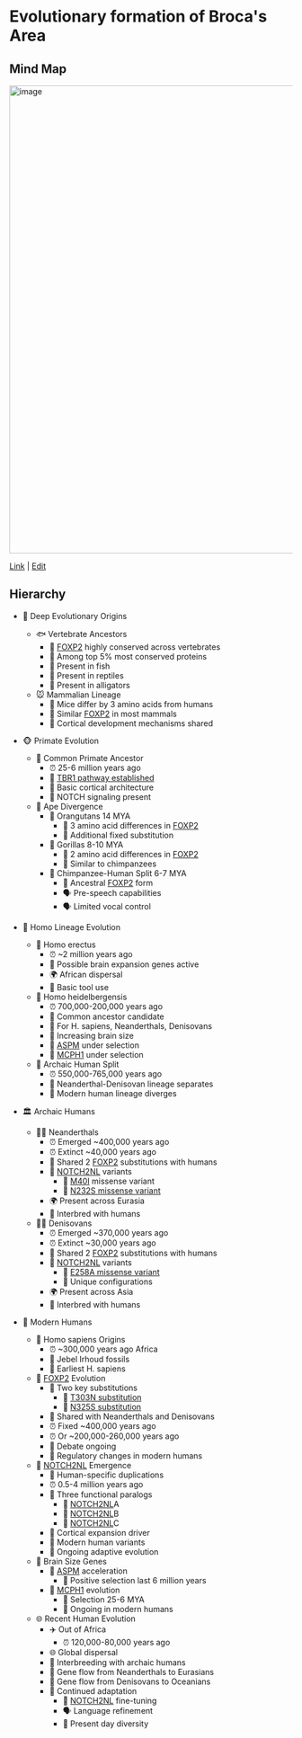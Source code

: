 # Evolutionary formation of Broca's Area

## Mind Map
<img width="1920" height="833" alt="image" src="https://github.com/user-attachments/assets/fb9e2e19-6891-47bd-ac1f-b4cf465199e4" />

[Link](https://mermaid.live/view#pako:eNrNWN1q5MYSfpVGwTgBj6ORZjzjIQTGs7PrPax_WDshCb7pkXo0zUrdSnfLa69xCBwO5GKX9YYDgSSwgfxeJJDAOYc8z75A8gip7pZkjUcaz0lucmWPVF1d9VXVV1W6cAIeEmfgrK1dUEbVAF2sqxlJyPpgfYIlWd9A9ve7WFA8iYlcBxG0ngqaYHE-4jEXIPpaZ7jtjj0tnb85JmeqfDudTiuvdrgIiShfeuPuqD_U72PKSPl4K-h1e6F-LEnAWVi9reuO-r2-sY0IRauv7vrbo7YxhHFFdh5F5ZtxrzPyR8WbOvvMiXnjRq6_7e2sX8LbhLIwwan2fz3FYUhZBP-3u-ZgSI5SHNhHrnaFnJL4-pHnXl5erq2dsFzJCUNIcK5ef318yuNMUc7Aibcm4s23j2lCNBDo95dPn73xhpZEqP3br89f_fNrdIeQFFWPoANBI8okSH_3HyuLkJdLvwvgkInAiqAhC4hUXGjBq5eFIEJ-Lnr34L1DD81oNIvPEcAtiTgloTEIB4JLiU5LZVrH9z8u6hgmnEVI8RR111DCpTLHS2UoFYCvtbXu-KEgkjCFKENTKme3SwmSKhqTFfThOKYRzt2_li1w2sNJgmOKGXoAwONIY3_106LGPRoQFNLplAg0sdHyEYaQcgSBDiWaCp6gWZbgRiePaEJjLHK8wbQSp8QY0XRuxCHPAxyjUCcWTxPwzB4jwQwzKhOJ5AwLgBkUfDWfNYe67iAJysTR_v33JgojnkAAS-EiY3Rmfb9okNdtbSHwJdbqzgkGaHHE0avnPy_KHu88bKMUq9ljfI5AKfAIBNiaWuPrDpY0gCTMPcYimFFFApUJUnGuemL_4Hi0iySNGIQRcjDNQ18X7GFK0B0K2RwR8FB792xR4YHALMqUjmO7g_beH95AAaFOLllNgDw3tF5pggPxtYGed_T69BBoxFRyDDl_lheczCZSUVVEqg6ie1wA9FiifqvtFvY9q7vB-0v2FemqOIIgJClmT0hjwY1KidaurgF0lMbUZulWq5dbefVpLQ4m2QTAYO2ZcpE0GgWF3ZIpgcRHAU7xhMIt1Fj12dcgUnfkAfihIOFOuc4ooCQleDx_oCiWXZ7wkgeqFfPim5upZEQBT0hNffvn_1vE5CNv1SI5BJKl0GARcCzEhZwBlBLOGfwgV8FBHChI3IYaGE4FlAuDGAM2QuLYNJCm6lIc_M-kVvbvH2r9mhEaknhi6kRSE_MXi9p6rrvhum7Ls39vczLnGFxwCxgc0lDTTbV_VdoSyOxuIolTClZsGCz2CRyCZjQDttyAjgjkx08t4774dlHFfRYIAj4DLVhkJX3SiOHR4R7KtHYkSQxxba7AvdHhbnupbEk4wF8YIK_UhEb940Wd3a4Fs7fVXQXMChCtEgYDUZynryQpLjp23YV7MLcIZjsWyg8ZBaElyOq5dp07WuD5F5Wi8xZts6nz6uNnEOIaL8aJvilEH3VWS6HxmaIsUFp-FfEj2xQ9SywL_CrRY6pmy3u26S7e_gN0qmdgpmQjM-113PtQ7xKaD5RWLt4ove_53tFt4jenmXwaG2cCcho31Ph9BnPxRPs97911fXjlQFkpnyJKvyyJkt_7_6Lk__2iNPa6_eHqYXqH0Q8zopvGlEYAuzVopSgN_3yI2vMlWlbbNQnPsXXOkJV14Om_arqRv1Bjtm3UR-UfZEJidF_MeBZCS4b-FMsGoh5jEUMPVhW2rjXWtvdqW62D8fgxR4_IOZrPgaYAHfuuv4-WTE2VkvO97hFaYcDKE9LEpspldiNi4e19566e51ZmtQMBo0LRS7dWOnKHTHTjhJ2L6-b2-8tPa_x4SKIs1psPbHWwJ0TXg19S4f76taisKFv8dlquA8skpx7JAjqFzhBm0OOCpXXibnZbnZXXh5kgBE0zFuSjsm5qMY-aM6KwfHirxM6tEqPbNrJyUkOh0G2zYbaY67UNHFVmQx5THOLUjHyktmCKQO2YueZIzzX3zKC4ZLrBQQDTimWx5gmbS2ruLScbO1ZgKPCbW9-y8Yg01HllwShHJ7NQ2h2hXrQAZaXcfUgCzcN25qrSzdOrGrgzhfi0pMIvP2nYItqeLdD-SvV5L-YTvbBX5_Gr5kZA9AclQziWY_Ixq6Z3V66AaKNpzB-bLw8L07Fe2_JBobESa1RUqA0UHASgcYmCESxTlGXAdSZblydWSSlTGDZbKmOWueqFH-gdXI-xgmjxxG70jTte0XtDfI7M_Ao5fK5B_8TZcCJBQ2egREY2HGCzBOufzoXWc-KYD5wnzgD-DbF4dOKcsEs4A2X9AedJcUzwLJo5gykAC7-yVK8tdyiOBL4WIcx8PMyYcgbtvm90OIML58wZtNpbm16v53c7nU7X9bvb7Q3nHKR8b9PtdztbnU7f39ruXW44T8yl7U23ve26237Hhx7i9WEncCBHgMr37Bdb8-H28g_B5C7h) | [Edit](https://mermaid.live/edit#pako:eNrNWG1v48YR_isLFoYTQHL4IkqyEBSQdbrzFecXnN0gCfxlRa6oxZFcdnfps89wEKAokA93OF9QoEAS4ALkrR9aoAXaor_n_kDzEzq7S9KURcpq-6WfbJGzszPPzDwzwysrYCGxRtbW1hVNqRyhq225IAnZHm3PsCDbHWR-f4Q5xbOYiG0QQdsZpwnmlxMWMw6iv-iNd-2pq6SLN6fkQlZv5_N57dUe4yHh1Ut36k-GY_U-pimpHveDgT8I1WNBApaG9dt8ezIcDLVthEtaf_XQ25042pCUSbL3LKreTAe9iTcp3zTZp08sGzexvV13b_sa3iY0DROcKf-3MxyGNI3gf8fXB0NykuHAPLKVK-ScxLePXPv6-npr6ywtlJylCHHG5HvvTc9ZnEvKUnDiwxn_4JenNCEKCPTz25ev3n9fSSLk_Oufr9_99jv0gJAM1Y-gI04jmgqQ_vFvRhYht5D-CMAhM44lQeM0IEIyrgRv3paCCHmF6MOjj49dtKDRIr5EALcg_JyE2iAccCYEOq-UKR0__WlVxzhhaYQky5C_hRImpD5eKUMZB3yNrU3HjzkRJJWIpmhOxeJ-KU4ySWOygT4cxzTChfu3siVOBzhJcExxip4A8DhS2N_8eVXjAQ0ICul8TjiamWh5CENIGYJAhwLNOUvQIk9wq5MnNKEx5gXeYFqFU6KNaDs3YZDnAY5RqBKLZQl4Zo6RYIFTKhKBxAJzgBkUfLucNceq7iAJqsRR_v39LgoTlkAAK-EyY1Rm_bRqkOt3-wh8iZW6S4IBWhwx9O71X1ZlT_eeOijDcvEcXyJQCjwCATamNvi6hwUNIAkLjzEPFlSSQOac1Jyrnzg8Op3sI0GjFMIIOZgVoW8K9jgj6AGFbI4IeKi8e7Wq8IjjNMqliqPTQwefjO-ggFCvkKwnQJEbSq_QwYH4mkAvO3p7egw0ois5hpy_KApO5DMhqSwj1QTRI8YBeizQsOvYpX2vmm5w_yf7ynSVDEEQkgynL0hrwU0qie6-qgF0ksXUZGm_OyisvPmyEQedbBxgMPbMGU9ajYLC7oqMQOKjAGd4RuEWqq36w3cg0nTkCfghIeHOmcoooCTJWbx8oCyWfZawigfqFfPm-7uppEUBT0hNdftX_1jF5DN30yI5BpKl0GARcCzEhVwAlALOafwgV8FBHEhI3JYaGM85lEsKMQZsuMCxbiBt1SUZ-J8Lpez3f2z0a0FoSOKZrhNBdczfrGob2HbHtu2ua_7e52TBMbjkFjA4pKGim3r_qrUlkNnfQQJnFKzoaCwOCRyCZrQAtuxARwTyY-eGcd_8sKricRpwAj4DLRhkBX3RiuHJ8QHKlXYkSAxxba_Ag8nxvrNWtiIc4C8MkNdqQqH--apO3zdgDvr-JmDWgOhWMGiI4iJ9Bclw2bGbLjyAuYWnpmOh4pBWEBqCrJ9zmtxRAq-_rhWdu2qbSZ13n7-CEDd4MU3UTSH6rLdZCk0vJE0DqeQ3ET8xTdE1xLLCrwI9p3Kxvmfr7uIePkHnagZOpWhlpoOe_RjqXUDzgdIqxFulD13PPblP_O40U0xj05xDTuOWGn-cwlw8U34ve3dbH241UNbKp4zSX9dEyRv8Z1Hy_v-iNHX94XjzMP06pb_JiWoacxoB7MagjaI0_u9D5CyXaFVttyS8xNYFQ9bWgZe_a-hG3kqNmbbRHJVfkRmJ0WO-YHkILRn6UyxaiHqKeQw9WNbYutFY097rbbUJxtPnDD0jl2g5B9oCdOrZ3iFaMzXVSs5z_RO0wYBVJKSOTZ3LzEaUhvf3nYdqntuY1Y44jAplL-1vdOQBmanGCTsXU83t57dfNvjxlER5rDYf2OpgT4huB7-kxv3Na1FVUab4zbTcBJZOTjWSBXQOnSHMoccFa-vE3vG7vY3XhwUnBM3zNChGZdXUYha1Z0Rp-fheib17JSb3bWTVpIZCrtpmy2yx1GtbOKrKhiKmOMSZHvlIY8GUgdrTc82Jmmse6UFxzXSDgwCmFcNi7RM2E1TfW002ZqzAUOB3t7514xFpqfPaglGNTnqhNDtCs2gJyka5-5QEiofNzFWnm5c3DXDnErF5RYXffNGyRTiuKdDhRvX5KGYztbDX5_Gb9kZA1AclTTiGY4oxq6F3166AaKN5zJ7rLw8r07Fa24pBobUSG1TUqA0UHAWgcY2CCSxTNM2B63S2rk-silLmMGx2ZZ4a5moWfqJ2cDXGcqLEE7PRt-54Ze8N8SXS8yvk8KUC_QurY0WchtZI8px0LGCzBKuf1pXSc2bpD5xn1gj-DTF_dmadpddwBsr6U8aS8hhnebSwRnMAFn7lmVpbHlAccXwrQlL98TBPpTXytQZrdGVdWKOu4zs7u73d_sDuu7uO4zm9jnVpjYa7O_7Qtvu-1xv0BwPfu-5YL_Slzo4z7A9c2xs4bq_vecOOBSkCTH5gPtjq77bX_wab3i7B)

## Hierarchy

- 🦴 Deep Evolutionary Origins  
  - 🐟 Vertebrate Ancestors  
    - 🧬 [FOXP2](https://claude.ai/share/814829f8-6471-4cd2-bfbb-ed5df8c00389) highly conserved across vertebrates  
    - 🧬 Among top 5% most conserved proteins  
    - 🧬 Present in fish  
    - 🧬 Present in reptiles  
    - 🧬 Present in alligators  
  - 🐭 Mammalian Lineage  
    - 🧬 Mice differ by 3 amino acids from humans  
    - 🧬 Similar [FOXP2](https://claude.ai/share/814829f8-6471-4cd2-bfbb-ed5df8c00389) in most mammals  
    - 🧠 Cortical development mechanisms shared  

- 🐵 Primate Evolution  
  - 🦧 Common Primate Ancestor  
    - ⏰ 25-6 million years ago  
    - 🧬 [TBR1 pathway established](https://claude.ai/share/67addc2d-a6a7-4b16-a5ad-dc6e2a7b8ed1)
    - 🧠 Basic cortical architecture  
    - 🧬 NOTCH signaling present  
  - 🦍 Ape Divergence  
    - 🦧 Orangutans 14 MYA  
      - 🧬 3 amino acid differences in [FOXP2](https://claude.ai/share/814829f8-6471-4cd2-bfbb-ed5df8c00389)  
      - 🧬 Additional fixed substitution  
    - 🦍 Gorillas 8-10 MYA  
      - 🧬 2 amino acid differences in [FOXP2](https://claude.ai/share/814829f8-6471-4cd2-bfbb-ed5df8c00389)  
      - 🧬 Similar to chimpanzees  
    - 🐒 Chimpanzee-Human Split 6-7 MYA  
      - 🧬 Ancestral [FOXP2](https://claude.ai/share/814829f8-6471-4cd2-bfbb-ed5df8c00389) form  
      - 🗣️ Pre-speech capabilities  
      - 🗣️ Limited vocal control  

- 👤 Homo Lineage Evolution  
  - 🚶 Homo erectus  
    - ⏰ ~2 million years ago  
    - 🧠 Possible brain expansion genes active  
    - 🌍 African dispersal  
    - 🔨 Basic tool use  
  - 🧑 Homo heidelbergensis  
    - ⏰ 700,000-200,000 years ago  
    - 🦴 Common ancestor candidate  
    - 👥 For H. sapiens, Neanderthals, Denisovans  
    - 🧠 Increasing brain size  
    - 🧬 [ASPM](https://claude.ai/share/9564ed3c-35a1-46f7-837c-37d4af6c9da4) under selection  
    - 🧬 [MCPH1](https://claude.ai/share/e17f0f0f-e063-4c62-85ca-9dad428853d0) under selection  
  - 🔀 Archaic Human Split  
    - ⏰ 550,000-765,000 years ago  
    - 🔀 Neanderthal-Denisovan lineage separates  
    - 🔀 Modern human lineage diverges  

- 🏛️ Archaic Humans  
  - 🧑‍🦰 Neanderthals  
    - ⏰ Emerged ~400,000 years ago  
    - ⏰ Extinct ~40,000 years ago  
    - 🧬 Shared 2 [FOXP2](https://claude.ai/share/814829f8-6471-4cd2-bfbb-ed5df8c00389) substitutions with humans  
    - 🧬 [NOTCH2NL](https://claude.ai/share/69ff4e13-9d4f-4535-8133-9e6b18c2d850) variants  
      - 🧬 [M40I](https://claude.ai/share/997c8a44-c819-4342-baa3-b9b04c408b15) missense variant  
      - 🧬 [N232S missense variant](https://claude.ai/share/63dd61e7-a8cd-4da3-8b70-80b05a451c31)
    - 🌍 Present across Eurasia  
    - 👥 Interbred with humans  
  - 🧑‍🦱 Denisovans  
    - ⏰ Emerged ~370,000 years ago  
    - ⏰ Extinct ~30,000 years ago  
    - 🧬 Shared 2 [FOXP2](https://claude.ai/share/814829f8-6471-4cd2-bfbb-ed5df8c00389) substitutions with humans  
    - 🧬 [NOTCH2NL](https://claude.ai/share/69ff4e13-9d4f-4535-8133-9e6b18c2d850) variants  
      - 🧬 [E258A missense variant](https://claude.ai/share/1ef77ad8-156c-4f83-9777-766e135e8158)
      - 🧬 Unique configurations  
    - 🌍 Present across Asia  
    - 👥 Interbred with humans  

- 🧑 Modern Humans  
  - 🌅 Homo sapiens Origins  
    - ⏰ ~300,000 years ago Africa  
    - 🦴 Jebel Irhoud fossils  
    - 🧑 Earliest H. sapiens  
  - 🧬 [FOXP2](https://claude.ai/share/814829f8-6471-4cd2-bfbb-ed5df8c00389) Evolution  
    - 🧬 Two key substitutions  
      - 🧬 [T303N substitution](https://claude.ai/share/340a92b5-e4fb-4ac2-9053-902d98b0d213)
      - 🧬 [N325S substitution](???)
    - 👥 Shared with Neanderthals and Denisovans  
    - ⏰ Fixed ~400,000 years ago  
    - ⏰ Or ~200,000-260,000 years ago  
    - 💬 Debate ongoing  
    - 🧬 Regulatory changes in modern humans  
  - 🧬 [NOTCH2NL](https://claude.ai/share/69ff4e13-9d4f-4535-8133-9e6b18c2d850) Emergence  
    - 🧬 Human-specific duplications  
    - ⏰ 0.5-4 million years ago  
    - 🧬 Three functional paralogs  
      - 🧬 [NOTCH2NL](https://claude.ai/share/69ff4e13-9d4f-4535-8133-9e6b18c2d850)A
      - 🧬 [NOTCH2NL](https://claude.ai/share/69ff4e13-9d4f-4535-8133-9e6b18c2d850)B  
      - 🧬 [NOTCH2NL](https://claude.ai/share/69ff4e13-9d4f-4535-8133-9e6b18c2d850)C  
    - 🧠 Cortical expansion driver  
    - 🧬 Modern human variants  
    - 🧬 Ongoing adaptive evolution  
  - 🧠 Brain Size Genes  
    - 🧬 [ASPM](https://claude.ai/share/9564ed3c-35a1-46f7-837c-37d4af6c9da4) acceleration  
      - 🧬 Positive selection last 6 million years  
    - 🧬 [MCPH1](https://claude.ai/share/e17f0f0f-e063-4c62-85ca-9dad428853d0) evolution  
      - 🧬 Selection 25-6 MYA  
      - 🧬 Ongoing in modern humans  
  - 🌐 Recent Human Evolution  
    - ✈️ Out of Africa  
      - ⏰ 120,000-80,000 years ago  
    - 🌐 Global dispersal  
    - 👥 Interbreeding with archaic humans  
    - 🧬 Gene flow from Neanderthals to Eurasians  
    - 🧬 Gene flow from Denisovans to Oceanians  
    - 🧬 Continued adaptation  
      - 🧬 [NOTCH2NL](https://claude.ai/share/69ff4e13-9d4f-4535-8133-9e6b18c2d850) fine-tuning  
      - 🗣️ Language refinement  
      - 🌈 Present day diversity
